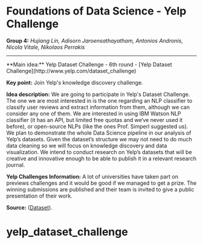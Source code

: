 # Foundations of Data Science - Yelp Challenge

**Group 4:** *Hujiang Lin, Adisorn Jaroensathayatham, Antonios Andronis, Nicola Vitale, Nikolaos Perrakis*
<hr>
**Main idea:** Yelp Dataset Challenge - 6th round - [Yelp Dataset Challenge](http://www.yelp.com/dataset_challenge)

**Key point:** Join Yelp's knowledge discovery challenge.

**Idea description:** We are going to participate in Yelp's Dataset Challenge. The one we are most interested in is the one regarding an NLP classifier to classify user reviews and extract information from them, although we can consider any one of them. We are interested in using IBM Watson NLP classifier (it has an API, but limited free quotas and we‘ve never used it before), or open-source NLPs (like the ones Prof. Simperl suggested us). We plan to demonstrate the whole Data Science pipeline in our analysis of Yelp’s datasets. Given the dataset’s structure we may not need to do much data cleaning so we will focus on knowledge discovery and data visualization. We intend to
conduct research on Yelp’s datasets that will be creative and innovative enough to be able to publish it in a relevant research journal. 

**Yelp Challenges Information:** A lot of universities have taken part on previews challenges and it would be good if we managed to get a prize. The winning submissions are published and their team is invited to give a public presentation of their work.

**Source:** ([Dataset](https://www.yelp.com/dataset_challenge/dataset)).
# yelp_dataset_challenge
